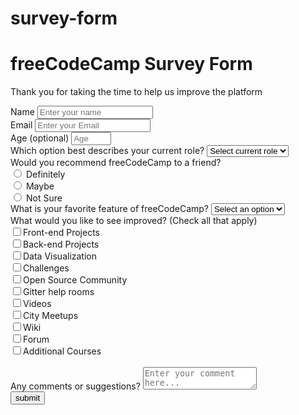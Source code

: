 # survey-form
<!DOCTYPE html>
<html lang="en">
  <head>
    <title> survey form</title>
    <meta name="viewport" content="widt=device-width,initial-scale=1.0">
    <meta charset="UTF-8">
    <link rel="stylesheet" href="styles.css">
  </head>
  <body>
    <h1 id="title">freeCodeCamp Survey Form</h1>
    <p id="description">Thank you for taking the time to help us improve the platform</p>
    <form action="" id="survey-form">
      <div class="form-div">
        <label id="name-label">Name</label>
        <input type="text" id="name" name="name" placeholder="Enter your name" required>
        </div>
       <div class="form-div">
         <label id="email-label">Email</label>
         <input type="email" id="email" name="email" placeholder="Enter your Email" required>
          </div>
        <div class="form-div">
         <label id="number-label">Age (optional)</label>
         <input type="number" min="1" max="100" id="age" name="age" placeholder="Age">  
         </div> 
         <div class="form-div">
           <label id="dropdown-label-role">Which option best describes your current role?</label>
           <select id="dropdown-role" name="dropdown-role">
            <option value="">Select current role</option>
            <option value="1">Student</option>
            <option value="2">Full Time Job</option>
            <option value="3">Full Time Learner</option>
            <option value="4">Prefer not to say</option>
            <option value="5">other</option>
             </select>
           </div>
           <div class="form-div">
             <label id="label-radio">Would you recommend freeCodeCamp to a friend?</label>
             </div>
             <div class="form-radio">
              <label id="Definitely"><input type="radio" value="Definitely" name="recommend">
             Definitely</label>
             </div>
             <div class="form-radio">
              <label id="maybe"><input type="radio" value="maybe" name="recommend">
             Maybe</label>
             </div>
             <div class="form-radio">
              <label id="notsure"><input type="radio" value="notsure" name="recommend">
             Not Sure</label>
             </div>
             <div class="form-div">
           <label id="dropdown-label-feature">What is your favorite feature of freeCodeCamp?</label>
           <select id="dropdown-feature" name="dropdown">
            <option value="">Select an option</option>
            <option value="1">Challenges</option>
            <option value="2">Projects</option>
            <option value="3">Community</option>
            <option value="4">Open Source</option>
             </select>
           </div>
           <div class="form-div">
             <label id="label-checkbox">What would you like to see improved? (Check all that apply)</label>
             </div>
             <div class="div-checkbox">
               <input type="checkbox" name="improvement" value="1"><label>Front-end Projects</label>
               </div>
               <div class="div-checkbox">
               <input type="checkbox" name="improvement" value="2"><label>Back-end Projects</label>
               </div>
               <div class="div-checkbox">
               <input type="checkbox" name="improvement" value="3"><label>Data Visualization</label>
               </div>
               <div class="div-checkbox">
               <input type="checkbox" name="improvement" value="4"><label>Challenges</label>
               </div>
               <div class="div-checkbox">
               <input type="checkbox" name="improvement" value="5"><label>Open Source Community</label>
               </div>
               <div class="div-checkbox">
               <input type="checkbox" name="improvement" value="6"><label>Gitter help rooms</label>
               </div>
               <div class="div-checkbox">
               <input type="checkbox" name="improvement" value="7"><label>Videos</label>
               </div>
               <div class="div-checkbox">
               <input type="checkbox" name="improvement" value="8"><label>City Meetups</label>
               </div>
               <div class="div-checkbox">
               <input type="checkbox" name="improvement" value="9"><label>Wiki</label>
               </div>
               <div class="div-checkbox">
               <input type="checkbox" name="improvement" value="10"><label>Forum</label>
               </div>
               <div class="div-checkbox">
               <input type="checkbox" name="improvement" value="11"><label>Additional Courses</label>
               </div>
               <br/>
               <div class="form-div">
                 <label id="label-textarea">Any comments or suggestions?</label>
                 <textarea name="suggesstion" placeholder="Enter your comment here..."></textarea>
               </div>
               <input id="submit" type="submit" value="submit">
    </form>
  </body>
</html>
